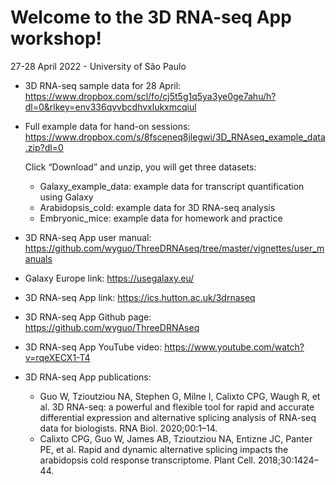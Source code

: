 # Welcome to the 3D RNA-seq App workshop!
27-28 April 2022 - University of São Paulo

  - 3D RNA-seq sample data for 28 April: https://www.dropbox.com/scl/fo/cj5t5g1q5ya3ye0ge7ahu/h?dl=0&rlkey=env336qvvbcdhvxlukxmcqiul
  - Full example data for hand-on sessions: https://www.dropbox.com/s/8fsceneq8jlegwi/3D_RNAseq_example_data.zip?dl=0 
    
    Click “Download” and unzip, you will get three datasets:
    
      + Galaxy_example_data: example data for transcript quantification using Galaxy
      + Arabidopsis_cold: example data for 3D RNA-seq analysis
      + Embryonic_mice: example data for homework and practice
      
  - 3D RNA-seq App user manual: https://github.com/wyguo/ThreeDRNAseq/tree/master/vignettes/user_manuals
  - Galaxy Europe link: https://usegalaxy.eu/ 
  - 3D RNA-seq App link: https://ics.hutton.ac.uk/3drnaseq
  - 3D RNA-seq App Github page: https://github.com/wyguo/ThreeDRNAseq 
  - 3D RNA-seq App YouTube video: https://www.youtube.com/watch?v=rqeXECX1-T4 
  - 3D RNA-seq App publications:
     
     + Guo W, Tzioutziou NA, Stephen G, Milne I, Calixto CPG, Waugh R, et al. 3D RNA-seq: a powerful and flexible tool for rapid and accurate differential expression and alternative splicing analysis of RNA-seq data for biologists. RNA Biol. 2020;00:1–14. 
     + Calixto CPG, Guo W, James AB, Tzioutziou NA, Entizne JC, Panter PE, et al. Rapid and dynamic alternative splicing impacts the arabidopsis cold response transcriptome. Plant Cell. 2018;30:1424–44.

